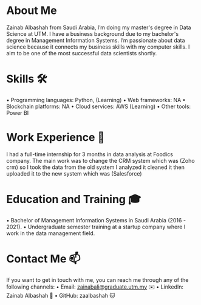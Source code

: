 # About Me 
Zainab Albashah from Saudi Arabia, I’m doing my master's degree in Data Science at UTM. I have a business background due to my bachelor's degree in Management Information Systems. I’m passionate about data science because it connects my business skills with my computer skills. I aim to be one of the most successful data scientists shortly.
# Skills 🛠️
•	Programming languages: Python, (Learning)
•	Web frameworks: NA
•	Blockchain platforms: NA
•	Cloud services: AWS (Learning)
•	Other tools: Power BI
# Work Experience 💼
 I had a full-time internship for 3 months in data analysis at Foodics company. The main work was to change the CRM system which was (Zoho crm) so I took the data from the old system I analyzed it cleaned it then uploaded it to the new system which was (Salesforce)
# Education and Training 🎓
•	Bachelor of Management Information Systems in Saudi Arabia (2016 - 2021).
•	Undergraduate semester training at a startup company where I work in the data management field. 
# Contact Me 📫
If you want to get in touch with me, you can reach me through any of the following channels:
•	Email: zainabali@graduate.utm.my ✉️
•	LinkedIn: Zainab Albashah 💼
•	GitHub: zaalbashah 🐱

